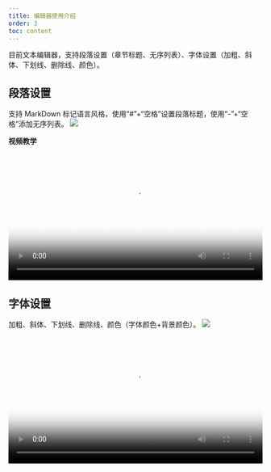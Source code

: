 ```yaml
---
title: 编辑器使用介绍
order: 3
toc: content
---
```


目前文本编辑器，支持段落设置（章节标题、无序列表）、字体设置（加粗、斜体、下划线、删除线、颜色）。

## 段落设置

支持 MarkDown 标记语言风格，使用“#”+“空格”设置段落标题，使用“-”+“空格”添加无序列表。
![](/55926895.png)

**视频教学**

<video width="100%" preload="metadata" controls playsinline="" poster="https://img.alicdn.com/imgextra/i3/6000000002564/O1CN01pQKqe71UoMLxHIynP_!!6000000002564-0-tbvideo.jpg">
<source src="/video-44845093.mp4">
</video>

## 字体设置

加粗、斜体、下划线、删除线、颜色（字体颜色+背景颜色）。
![](/97532565.png)

<video width="100%" preload="metadata" controls playsinline="" poster="https://img.alicdn.com/imgextra/i1/6000000004263/O1CN01p2yhi01hMVGfPdSWb_!!6000000004263-0-tbvideo.jpg"><source src="/video-70102263.mp4"></video>
